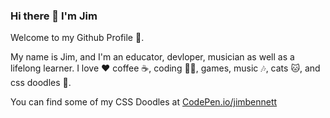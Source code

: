 ### Hi there 👋 I'm Jim

Welcome to my Github Profile 🙌. 

My name is Jim, and I'm an educator, devloper, musician as well as a lifelong learner. I love ♥️ coffee ☕️, coding 🧑‍💻, games, music 🎶, cats 🐱, and css doodles 🎨. 

You can find some of my CSS Doodles at [CodePen.io/jimbennett](https://codepen.io/jimbennett/)
<!-- [![resonantdoghouse's GitHub stats](https://github-readme-stats.vercel.app/api?username=resonantdoghouse)](https://github.com/resonantdoghouse/github-readme-stats) -->

<!--
**resonantdoghouse/resonantdoghouse** is a ✨ _special_ ✨ repository because its `README.md` (this file) appears on your GitHub profile.

Here are some ideas to get you started:

- 🔭 I’m currently working on ...
- 🌱 I’m currently learning ...
- 👯 I’m looking to collaborate on ...
- 🤔 I’m looking for help with ...
- 💬 Ask me about ...
- 📫 How to reach me: ...
- 😄 Pronouns: ...
- ⚡ Fun fact: ...
-->


<!-- ![GitHub stats](https://github-readme-stats.vercel.app/api?username=resonantdoghouse&show_icons=true&theme=default)
![Top Langs](https://github-readme-stats.vercel.app/api/top-langs/?username=CharalambosIoannou&theme=default) -->
<!-- [![Github](https://img.shields.io/github/followers/CharalambosIoannou?label=Follow&style=social)](https://github.com/CharalambosIoannou) -->

<!-- ![](https://visitor-badge.laobi.icu/badge?page_id=CharalambosIoannou.CharalambosIoannou) -->
